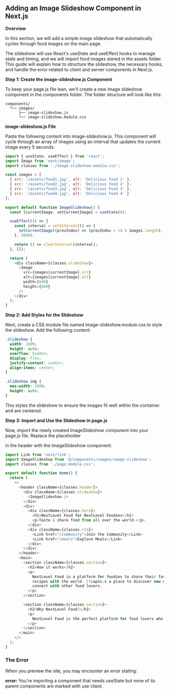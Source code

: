 ## Adding an Image Slideshow Component in Next.js

**Overview**

In this section, we will add a simple image slideshow that automatically cycles through food images on the main page. 

The slideshow will use React's useState and useEffect hooks to manage state and timing, and we will import food images stored in the assets folder. This guide will explain how to structure the slideshow, the necessary hooks, and handle the error related to client and server components in Next.js.

**Step 1: Create the image-slideshow.js Component**

To keep your page.js file lean, we'll create a new image slideshow component in the components folder. The folder structure will look like this:

```
components/
  └── images/
      ├── image-slideshow.js
      └── image-slideshow.module.css
```

**image-slideshow.js File**

Paste the following content into image-slideshow.js. This component will cycle through an array of images using an interval that updates the current image every 5 seconds.

```js
import { useState, useEffect } from 'react';
import Image from 'next/image';
import classes from './image-slideshow.module.css';

const images = [
  { src: '/assets/food1.jpg', alt: 'Delicious Food 1' },
  { src: '/assets/food2.jpg', alt: 'Delicious Food 2' },
  { src: '/assets/food3.jpg', alt: 'Delicious Food 3' },
  { src: '/assets/food4.jpg', alt: 'Delicious Food 4' }
];

export default function ImageSlideshow() {
  const [currentImage, setCurrentImage] = useState(0);

  useEffect(() => {
    const interval = setInterval(() => {
      setCurrentImage((prevIndex) => (prevIndex + 1) % images.length);
    }, 5000);

    return () => clearInterval(interval);
  }, []);

  return (
    <div className={classes.slideshow}>
      <Image 
        src={images[currentImage].src} 
        alt={images[currentImage].alt} 
        width={640} 
        height={400} 
      />
    </div>
  );
}
```

**Step 2: Add Styles for the Slideshow**

Next, create a CSS module file named image-slideshow.module.css to style the slideshow. Add the following content:

```css
.slideshow {
  width: 100%;
  height: auto;
  overflow: hidden;
  display: flex;
  justify-content: center;
  align-items: center;
}

.slideshow img {
  max-width: 100%;
  height: auto;
}
```

This styles the slideshow to ensure the images fit well within the container and are centered.

**Step 3: Import and Use the Slideshow in page.js**

Now, import the newly created ImageSlideshow component into your page.js file. Replace the placeholder <div> in the header with the ImageSlideshow component:

```js
import Link from 'next/link';
import ImageSlideshow from '@/components/images/image-slideshow';
import classes from './page.module.css';

export default function Home() {
  return (
    <>
      <header className={classes.header}>
        <div className={classes.slideshow}>
          <ImageSlideshow />
        </div>
        <div>
          <div className={classes.hero}>
            <h1>NextLevel Food for NextLevel Foodies</h1>
            <p>Taste & share food from all over the world.</p>
          </div>
          <div className={classes.cta}>
            <Link href="/community">Join the Community</Link>
            <Link href="/meals">Explore Meals</Link>
          </div>
        </div>
      </header>
      <main>
        <section className={classes.section}>
          <h2>How it works</h2>
          <p>
            NextLevel Food is a platform for foodies to share their favorite
            recipes with the world. It&apos;s a place to discover new dishes, and to
            connect with other food lovers.
          </p>
        </section>

        <section className={classes.section}>
          <h2>Why NextLevel Food?</h2>
          <p>
            NextLevel Food is the perfect platform for food lovers who want to explore new recipes and share their favorites with a global community.
          </p>
        </section>
      </main>
    </>
  );
}

```

### The Error
When you preview the site, you may encounter an error stating:

**error:** You're importing a component that needs useState but none of its parent components are marked with use client.
